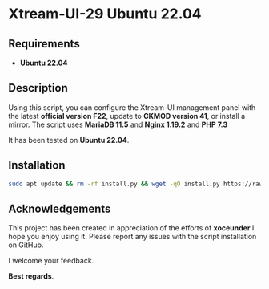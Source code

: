# Xtream-UI-29 Ubuntu 22.04

## Requirements
- **Ubuntu 22.04**

## Description
Using this script, you can configure the Xtream-UI management panel with the latest **official version F22**, update to **CKMOD version 41**, or install a mirror. 
The script uses **MariaDB 11.5** and **Nginx 1.19.2** and **PHP 7.3**

It has been tested on **Ubuntu 22.04**.

## Installation

```bash
sudo apt update && rm -rf install.py && wget -qO install.py https://raw.githubusercontent.com/Azzosa/XtreamUi-R22F-22.04/refs/heads/main/install.py && sudo python3 install.py
```

## Acknowledgements
This project has been created in appreciation of the efforts of **xoceunder** I hope you enjoy using it. Please report any issues with the script installation on GitHub. 

I welcome your feedback.

**Best regards**.
